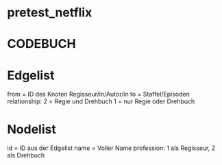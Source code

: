 # pretest_netflix
# CODEBUCH
# Edgelist
from = ID des Knoten Regisseur/in/Autor/in
to = Staffel/Episoden
relationship: 
2 = Regie und Drehbuch 
1 = nur Regie oder Drehbuch 

# Nodelist 
id = ID aus der Edgelist 
name = Voller Name 
profession: 
1 als Regisseur,
2 als Drehbuch
